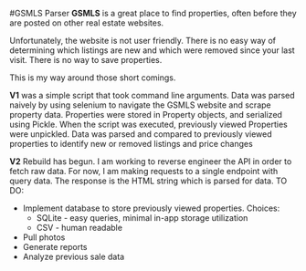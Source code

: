 #GSMLS Parser
**GSMLS** is a great place to find properties, often before they are posted on other real estate websites.

Unfortunately, the website is not user friendly.
There is no easy way of determining which listings are new and which were removed since your last visit.
There is no way to save properties.

This is my way around those short comings.

**V1** was a simple script that took command line arguments.
Data was parsed naively by using selenium to navigate the GSMLS website and scrape property data.
Properties were stored in Property objects, and serialized using Pickle.
When the script was executed, previously viewed Properties were unpickled.
Data was parsed and compared to previously viewed properties to identify new or removed listings and price changes

**V2** Rebuild has begun.
I am working to reverse engineer the API in order to fetch raw data.
For now, I am making requests to a single endpoint with query data.  The response is the HTML string which is parsed for data.
TO DO:
* Implement database to store previously viewed properties.
Choices:
    * SQLite - easy queries, minimal in-app storage utilization
    * CSV - human readable
* Pull photos
* Generate reports
* Analyze previous sale data
